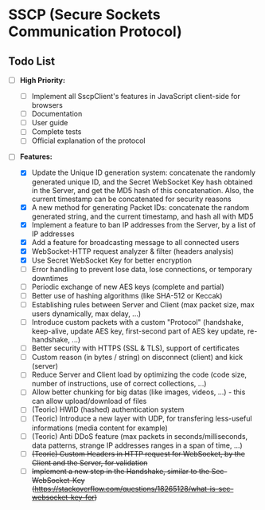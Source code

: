 # SSCP (Secure Sockets Communication Protocol)

## Todo List

- [ ] **High Priority:**

  - [ ] Implement all SscpClient's features in JavaScript client-side for browsers
  - [ ] Documentation
  - [ ] User guide
  - [ ] Complete tests
  - [ ] Official explanation of the protocol

- [ ] **Features:**
  - [x] Update the Unique ID generation system: concatenate the randomly generated unique ID, and the Secret WebSocket Key hash obtained in the Server, and get the MD5 hash of this concatenation. Also, the current timestamp can be concatenated for security reasons
  - [x] A new method for generating Packet IDs: concatenate the random generated string, and the current timestamp, and hash all with MD5
  - [x] Implement a feature to ban IP addresses from the Server, by a list of IP addresses
  - [x] Add a feature for broadcasting message to all connected users
  - [x] WebSocket-HTTP request analyzer & filter (headers analysis)
  - [x] Use Secret WebSocket Key for better encryption
  - [ ] Error handling to prevent lose data, lose connections, or temporary downtimes
  - [ ] Periodic exchange of new AES keys (complete and partial)
  - [ ] Better use of hashing algorithms (like SHA-512 or Keccak)
  - [ ] Establishing rules between Server and Client (max packet size, max users dynamically, max delay, ...)
  - [ ] Introduce custom packets with a custom "Protocol" (handshake, keep-alive, update AES key, first-second part of AES key update, re-handshake, ...)
  - [ ] Better security with HTTPS (SSL & TLS), support of certificates
  - [ ] Custom reason (in bytes / string) on disconnect (client) and kick (server)
  - [ ] Reduce Server and Client load by optimizing the code (code size, number of instructions, use of correct collections, ...)
  - [ ] Allow better chunking for big datas (like images, videos, ...) - this can allow upload/download of files
  - [ ] (Teoric) HWID (hashed) authentication system
  - [ ] (Teoric) Introduce a new layer with UDP, for transfering less-useful informations (media content for example)
  - [ ] (Teoric) Anti DDoS feature (max packets in seconds/milliseconds, data patterns, strange IP addresses ranges in a span of time, ...)
  - [ ] ~~(Teoric) Custom Headers in HTTP request for WebSocket, by the Client and the Server, for validation~~
  - [ ] ~~Implement a new step in the Handshake, similar to the Sec-WebSocket-Key (https://stackoverflow.com/questions/18265128/what-is-sec-websocket-key-for)~~
